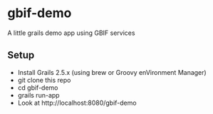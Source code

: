 # gbif-demo
A little grails demo app using GBIF services

## Setup

* Install Grails 2.5.x  (using brew or Groovy enVironment Manager)
* git clone this repo
* cd gbif-demo
* grails run-app
* Look at http://localhost:8080/gbif-demo
